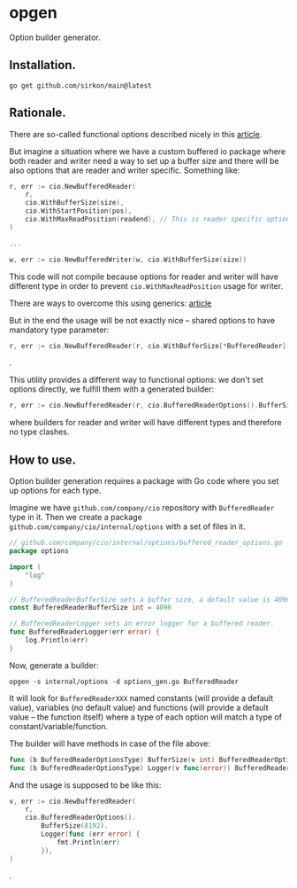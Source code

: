 # opgen

Option builder generator.

## Installation.

```shell
go get github.com/sirkon/main@latest
```

## Rationale.

There are so-called functional options described nicely in this [article](https://golang.cafe/blog/golang-functional-options-pattern.html).

But imagine a situation where we have a custom buffered io package where both reader and writer need a way to set up
a buffer size and there will be also options that are reader and writer specific. Something like:


```go
r, err := cio.NewBufferedReader(
	r, 
	cio.WithBufferSize(size), 
	cio.WithStartPosition(pos), 
	cio.WithMaxReadPosition(readend), // This is reader specific options. 
)

...

w, err := cio.NewBufferedWriter(w, cio.WithBufferSize(size))
```

This code will not compile because options for reader and writer will have different type in order to prevent
`cio.WithMaxReadPosition` usage for writer.

There are ways to overcome this using generics: [article](https://golang.design/research/generic-option/)

But in the end the usage will be not exactly nice – shared options to have mandatory type parameter:

```go
r, err := cio.NewBufferedReader(r, cio.WithBufferSize[*BufferedReader](size))
```
.

This utility provides a different way to functional options: we don't set options directly, we fulfill them with a 
generated builder:

```go
r, err := cio.NewBufferedReader(r, cio.BufferedReaderOptions().BufferSize(size))
```

where builders for reader and writer will have different types and therefore no type clashes.

## How to use.

Option builder generation requires a package with Go code where you set up options for each type.

Imagine we have `github.com/company/cio` repository with `BufferedReader` type in it. Then we create a package
`github.com/company/cio/internal/options` with a set of files in it.

```go
// github.com/company/cio/internal/options/buffered_reader_options.go
package options

import (
	"log"
)

// BufferedReaderBufferSize sets a buffer size, a default value is 4096.
const BufferedReaderBufferSize int = 4096

// BufferedReaderLogger sets an error logger for a buffered reader.
func BufferedReaderLogger(err error) {
	log.Println(err)
}
```

Now, generate a builder:

```shell
opgen -s internal/options -d options_gen.go BufferedReader
```

It will look for `BufferedReaderXXX` named constants (will provide a default value), variables (no default value) and
functions (will provide a default value – the function itself) where a type of each option will match a type of constant/variable/function.

The builder will have methods in case of the file above:

```go
func (b BufferedReaderOptionsType) BufferSize(v int) BufferedReaderOptionsType { … }
func (b BufferedReaderOptionsType) Logger(v func(error)) BufferedReaderOptionsType { … }
```

And the usage is supposed to be like this:

```go
v, err := cio.NewBufferedReader(
    r, 
    cio.BufferedReaderOptions().
        BufferSize(8192).
        Logger(func (err error) {
            fmt.Println(err)
        }), 
)
```
.
